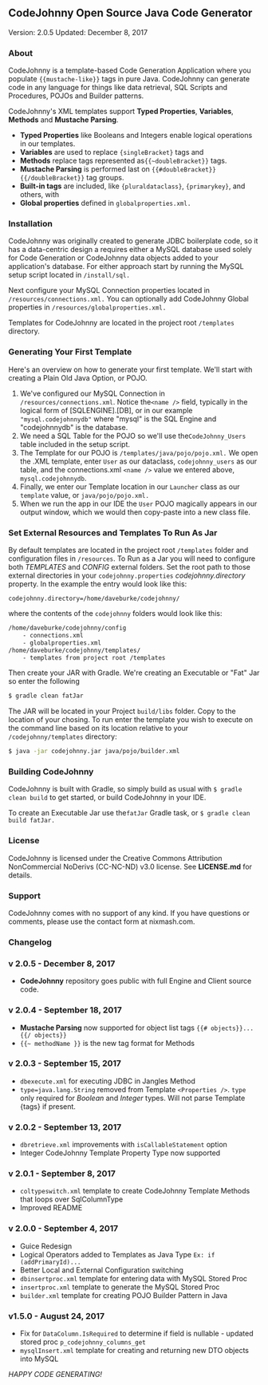 ## CodeJohnny Open Source Java Code Generator

Version: 2.0.5
Updated: December 8, 2017

### About

CodeJohnny is a template-based Code Generation Application where you populate `{{mustache-like}}` tags in pure Java. CodeJohnny can generate code in any language for things like data retrieval, SQL Scripts and Procedures, POJOs and Builder patterns. 

CodeJohnny's XML templates support **Typed Properties**, **Variables**, **Methods** and **Mustache Parsing**. 
- **Typed Properties** like Booleans and Integers enable logical operations in our templates. 
- **Variables** are used to replace `{singleBracket}` tags and 
- **Methods** replace tags represented as`{{~doubleBracket}}` tags. 
- **Mustache Parsing** is performed last on `{{#doubleBracket}}{{/doubleBracket}}` tag groups. 
- **Built-in tags** are included, like `{pluraldataclass}`, `{primarykey}`, and others, with 
- **Global properties** defined in `globalproperties.xml.`

### Installation

CodeJohnny was originally created to generate JDBC boilerplate code, so it has a data-centric design a requires either a MySQL database used solely for Code Generation or CodeJohnny data objects added to your application's database. For either approach start by running the MySQL setup script located in `/install/sql.`

Next configure your MySQL Connection properties located in `/resources/connections.xml.`  You can optionally add CodeJohnny Global properties in `/resources/globalproperties.xml.`

Templates for CodeJohnny are located in the project root `/templates` directory.

### Generating Your First Template

Here's an overview on how to generate your first template. We'll start with creating a Plain Old Java Option, or POJO.

1. We've configured our MySQL Connection in `/resources/connections.xml`. Notice the`<name />` field, typically in the logical form of [SQLENGINE].[DB], or in our example `"mysql.codejohnnydb"` where "mysql" is the SQL Engine and "codejohnnydb" is the database.
2. We need a SQL Table for the POJO so we'll use the`CodeJohnny_Users` table included in the setup script.
3. The Template for our POJO is `/templates/java/pojo/pojo.xml.` We open the .XML template, enter `User` as our dataclass, `codejohnny_users` as our table, and the connections.xml `<name />` value we entered above, `mysql.codejohnnydb`.
4. Finally, we enter our Template location in our `Launcher` class as our `template` value, or `java/pojo/pojo.xml.`
5. When we run the app in our IDE the `User` POJO magically appears in our output window, which we would then copy-paste into a new class file.

### Set External Resources and Templates To Run As Jar

By default templates are located in the project root `/templates` folder and configuration files in `/resources`. To Run as a Jar you will need to configure both *TEMPLATES* and *CONFIG* external folders. Set the root path to those external directories in your `codejohnny.properties` *codejohnny.directory* property. In the example the entry would look like this:

`codejohnny.directory=/home/daveburke/codejohnny/`

where the contents of the `codejohnny` folders would look like this:

```bash
/home/daveburke/codejohnny/config
    - connections.xml
    - globalproperties.xml
/home/daveburke/codejohnny/templates/
    - templates from project root /templates 
```

Then create your JAR with Gradle. We're creating an Executable or "Fat" Jar so enter the following

```bash
$ gradle clean fatJar
```

The JAR will be located in your Project `build/libs` folder. Copy to the location of your chosing. To run enter the template you wish to execute on the command line based on its location relative to your `/codejohnny/templates` directory:

```bash
$ java -jar codejohnny.jar java/pojo/builder.xml
```

### Building CodeJohnny

CodeJohnny is built with Gradle, so simply build as usual with `$ gradle clean build` to get started, or build CodeJohnny in your IDE.

To create an Executable Jar use the`fatJar` Gradle task, or `$ gradle clean build fatJar.`

### License

CodeJohnny is licensed under the Creative Commons Attribution NonCommercial NoDerivs (CC-NC-ND) v3.0 license. See **LICENSE.md** for details.

### Support 

CodeJohnny comes with no support of any kind. If you have questions or comments, please use the contact form at nixmash.com.

### Changelog

### v 2.0.5 - December 8, 2017

- **CodeJohnny** repository goes public with full Engine and Client source code.

### v 2.0.4 - September 18, 2017

- **Mustache Parsing** now supported for object list tags `{{# objects}}...{{/ objects}}` 
- `{{~ methodName }}` is the new tag format for Methods

### v 2.0.3 - September 15, 2017

- `dbexecute.xml` for executing JDBC in Jangles Method
-  `type=java.lang.String` removed from Template `<Properties />`. `type` only required for *Boolean* and *Integer* types. Will not parse Template {tags} if present.
 
### v 2.0.2 - September 13, 2017

- `dbretrieve.xml` improvements with `isCallableStatement` option
- Integer CodeJohnny Template Property Type now supported

### v 2.0.1 - September 8, 2017

- `coltypeswitch.xml` template to create CodeJohnny Template Methods that loops over SqlColumnType
- Improved README

### v 2.0.0 - September 4, 2017

- Guice Redesign
- Logical Operators added to Templates as Java Type `Ex: if (addPrimaryId)...`
- Better Local and External Configuration switching
- `dbinsertproc.xml` template for entering data with MySQL Stored Proc
- `insertproc.xml` template to generate the MySQL Stored Proc
- `builder.xml` template for creating POJO Builder Pattern in Java

### v1.5.0 - August 24, 2017

- Fix for `DataColumn.IsRequired` to determine if field is nullable - updated stored proc `p_codejohnny_columns_get`
- `mysqlInsert.xml` template for creating and returning new DTO objects into MySQL


*HAPPY CODE GENERATING!*


